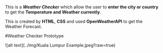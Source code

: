 This is a __*Weather Checker*__ which allow the user to __enter the city or country__ to get the __Temperature and Weather currently__.

This is created by __HTML__, __CSS__ and used __OpenWeatherAPI__ to get the Weather Forecast. 

#Weather Checker Prototype

![alt text](../img/Kuala Lumpur Example.jpeg?raw=true)
